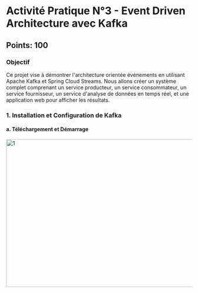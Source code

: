 # Activité Pratique N°3 - Event Driven Architecture avec Kafka

## Points: 100

### Objectif
Ce projet vise à démontrer l'architecture orientée événements en utilisant Apache Kafka et Spring Cloud Streams. Nous allons créer un système complet comprenant un service producteur, un service consommateur, un service fournisseur, un service d'analyse de données en temps réel, et une application web pour afficher les résultats.

### 1. Installation et Configuration de Kafka

#### a. Téléchargement et Démarrage
<img src="pictures/1-downloadkafka" alt="1" width="600" height="400">

